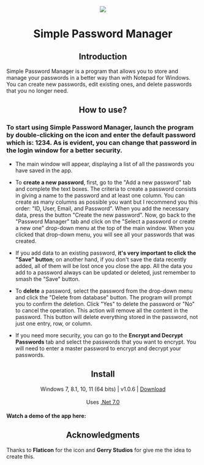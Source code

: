 <p align="center">
  <a href="https://postimg.cc/"><img src="https://i.postimg.cc/44FmXGxH/ico-pass-1.png"></a>
</p>
<h1 align="center">Simple Password Manager</h1>


<h2 align="center">Introduction</h2>
<p align="left">
Simple Password Manager is a program that allows you to store and manage your passwords in a better way than with Notepad for Windows. You can create new passwords, edit existing ones, and delete passwords that you no longer need.
</p>

<h2 align="center">How to use?</h2>

<h3 align="left">To start using Simple Password Manager, launch the program by double-clicking on the icon and enter the default password which is: 1234. As is evident, you can change that password in the login window for a better security.</h3>

- The main window will appear, displaying a list of all the passwords you have saved in the app. 

- To **create a new password**, first, go to the "Add a new password" tab and complete the text boxes. The criteria to create a password consists in giving a name to the password and at least one column. You can create as many columns as possible you want but I recommend you this order: "ID, User, Email, and Password". When you add the necessary data, press the button "Create the new password". Now, go back to the "Password Manager" tab and click on the "Select a password or create a new one" drop-down menu at the top of the main window. When you clicked that drop-down menu, you will see all your passwords that was created. 

- If you add data to an existing password, **it's very important to click the "Save" button**; on another hand, if you don't save the data recently added, all of them will be lost once you close the app. All the data you add to a password always can be updated or deleted, just remember to smash the "Save" button.

- To **delete** a password, select the password from the drop-down menu and click the "Delete from database" button. The program will prompt you to confirm the deletion. Click "Yes" to delete the password or "No" to cancel the operation. This action will remove all the content in the password. This button will delete everything stored in the password, not just one entry, row, or column.

- If you need more security, you can go to the **Encrypt and Decrypt Passwords** tab and select the passwords that you want to encrypt. You will need to enter a master password to encrypt and decrypt your passwords.

<h2 align="center">Install</h2>
<p align="center">
  Windows 7, 8.1, 10, 11 (64 bits) | v1.0.6 | <a href="https://github.com/lextrack/Simple-Password-Manager/releases/download/1.0.6/Simple-Password-Manager.1.0.6.Portable.7z">Download</a><br><br>
  Uses <a href="https://dotnet.microsoft.com/en-us/download/dotnet/7.0">.Net 7.0</a><br>

<h4>Watch a demo of the app here:</h4>

</p>

<h2 align="center">Acknowledgments</h2>

Thanks to **Flaticon** for the icon and **Gerry Studios** for give me the idea to create this.
